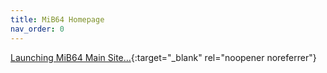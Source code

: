 ```yaml
---
title: MiB64 Homepage
nav_order: 0
---
```


[Launching MiB64 Main Site…](mainsite-redirect.html){:target="_blank" rel="noopener noreferrer"}

<!-- ClauseEcho: Homepage Link Stub -->
